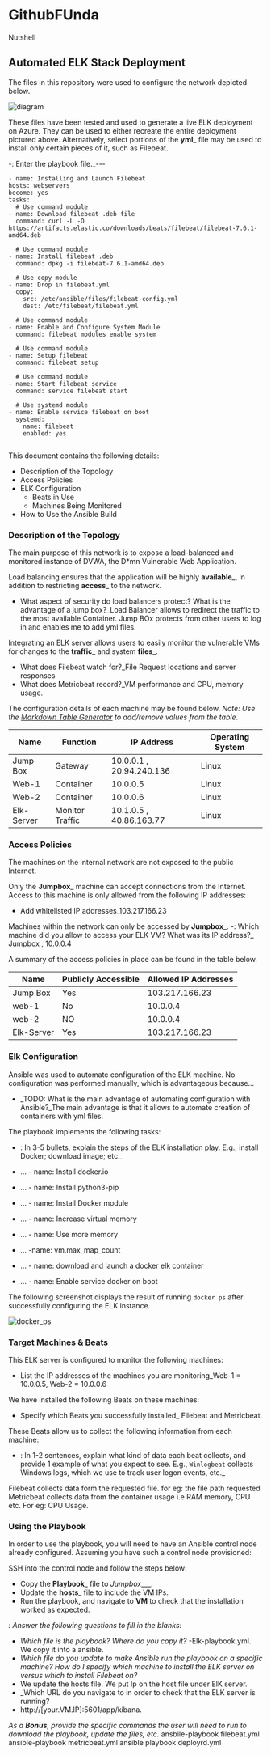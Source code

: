 # GithubFUnda
Nutshell
## Automated ELK Stack Deployment

The files in this repository were used to configure the network depicted below.

![diagram](image/Unit13-GitHubFundamental.png)

These files have been tested and used to generate a live ELK deployment on Azure. They can be used to either recreate the entire deployment pictured above. Alternatively, select portions of the __yml___ file may be used to install only certain pieces of it, such as Filebeat.

  -: Enter the playbook file._---
  
  ```
- name: Installing and Launch Filebeat
  hosts: webservers
  become: yes
  tasks:
    # Use command module
  - name: Download filebeat .deb file
    command: curl -L -O https://artifacts.elastic.co/downloads/beats/filebeat/filebeat-7.6.1-amd64.deb

    # Use command module
  - name: Install filebeat .deb
    command: dpkg -i filebeat-7.6.1-amd64.deb

    # Use copy module
  - name: Drop in filebeat.yml
    copy:
      src: /etc/ansible/files/filebeat-config.yml
      dest: /etc/filebeat/filebeat.yml

    # Use command module
  - name: Enable and Configure System Module
    command: filebeat modules enable system

    # Use command module
  - name: Setup filebeat
    command: filebeat setup

    # Use command module
  - name: Start filebeat service
    command: service filebeat start

    # Use systemd module
  - name: Enable service filebeat on boot
    systemd:
      name: filebeat
      enabled: yes
      
```

This document contains the following details:
- Description of the Topology
- Access Policies
- ELK Configuration
  - Beats in Use
  - Machines Being Monitored
- How to Use the Ansible Build


### Description of the Topology

The main purpose of this network is to expose a load-balanced and monitored instance of DVWA, the D*mn Vulnerable Web Application.

Load balancing ensures that the application will be highly __available___, in addition to restricting __access___ to the network.
- What aspect of security do load balancers protect? What is the advantage of a jump box?_Load Balancer allows to redirect the traffic to the most available Container. Jump BOx protects from other users to log in and enables me to add yml files. 

Integrating an ELK server allows users to easily monitor the vulnerable VMs for changes to the __traffic___ and system __files___.
-  What does Filebeat watch for?_File Request locations and server responses
-  What does Metricbeat record?_VM performance and CPU, memory usage.

The configuration details of each machine may be found below.
_Note: Use the [Markdown Table Generator](http://www.tablesgenerator.com/markdown_tables) to add/remove values from the table_.

| Name     | Function | IP Address | Operating System |
|----------|----------|------------|------------------|
| Jump Box | Gateway  | 10.0.0.1 , 20.94.240.136   | Linux            |
| Web-1     |Container          |10.0.0.5            |Linux                  |
| Web-2    | Container         |         10.0.0.6   |Linux                  |
| Elk-Server |  Monitor Traffic |10.1.0.5  , 40.86.163.77       |Linux            |                  

### Access Policies

The machines on the internal network are not exposed to the public Internet. 

Only the __Jumpbox___ machine can accept connections from the Internet. Access to this machine is only allowed from the following IP addresses:
-  Add whitelisted IP addresses_103.217.166.23

Machines within the network can only be accessed by __Jumpbox___.
-: Which machine did you allow to access your ELK VM? What was its IP address?_ Jumpbox , 10.0.0.4

A summary of the access policies in place can be found in the table below.

| Name     | Publicly Accessible | Allowed IP Addresses |
|----------|---------------------|----------------------|
| Jump Box | Yes              |   103.217.166.23  |
| web-1         |No                     |   10.0.0.4                   |
| web-2         |  NO                   |   10.0.0.4           |
| Elk-Server     | Yes           |103.217.166.23 
### Elk Configuration

Ansible was used to automate configuration of the ELK machine. No configuration was performed manually, which is advantageous because...
- _TODO: What is the main advantage of automating configuration with Ansible?_The main advantage is that it allows to automate creation of containers with yml files.

The playbook implements the following tasks:
- : In 3-5 bullets, explain the steps of the ELK installation play. E.g., install Docker; download image; etc._
- ... - name: Install docker.io

- ... - name: Install python3-pip
- ...  - name: Install Docker module
- ...  - name: Increase virtual memory
- ...  - name: Use more memory
- ...  -name: vm.max_map_count
- ...  - name: download and launch a docker elk container
- ...  - name: Enable service docker on boot


The following screenshot displays the result of running `docker ps` after successfully configuring the ELK instance.

![docker_ps](image/docker_ps.JPG)

### Target Machines & Beats
This ELK server is configured to monitor the following machines:
-  List the IP addresses of the machines you are monitoring_Web-1 = 10.0.0.5, Web-2 = 10.0.0.6

We have installed the following Beats on these machines:
-  Specify which Beats you successfully installed_ Filebeat and Metricbeat.

These Beats allow us to collect the following information from each machine:
- : In 1-2 sentences, explain what kind of data each beat collects, and provide 1 example of what you expect to see. E.g., `Winlogbeat` collects Windows logs, which we use to track user logon events, etc._

Filebeat collects data form the requested file. for eg: the file path requested
Metricbeat collects data from the container usage i.e RAM memory, CPU etc. For eg: CPU Usage.

### Using the Playbook
In order to use the playbook, you will need to have an Ansible control node already configured. Assuming you have such a control node provisioned: 

SSH into the control node and follow the steps below:
- Copy the __Playbook___ file to _Jumpbox____.
- Update the __hosts___ file to include the VM IPs.
- Run the playbook, and navigate to __VM__ to check that the installation worked as expected.

_: Answer the following questions to fill in the blanks:_
- _Which file is the playbook? Where do you copy it?_
   -Elk-playbook.yml. We copy it into a ansible.
- _Which file do you update to make Ansible run the playbook on a specific machine? How do I specify which machine to install the ELK server on versus which to install Filebeat on?_
- We update the hosts file. We put Ip on the host file under ElK server. 
- _Which URL do you navigate to in order to check that the ELK server is running?
- http://[your.VM.IP]:5601/app/kibana.

_As a **Bonus**, provide the specific commands the user will need to run to download the playbook, update the files, etc._
ansbile-playbook filebeat.yml
ansible-playbook metricbeat.yml
ansible playbook deployrd.yml
